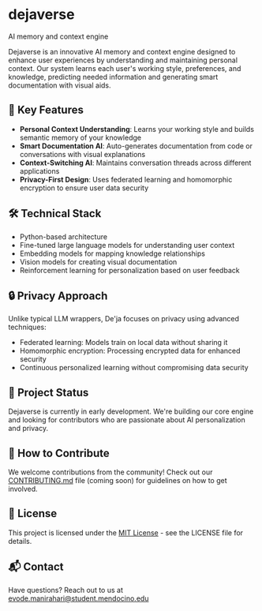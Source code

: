 # dejaverse
AI memory and context engine

Dejaverse is an innovative AI memory and context engine designed to enhance user experiences by understanding and maintaining personal context. Our system learns each user's working style, preferences, and knowledge, predicting needed information and generating smart documentation with visual aids.

## 🌟 Key Features

- **Personal Context Understanding**: Learns your working style and builds semantic memory of your knowledge
- **Smart Documentation AI**: Auto-generates documentation from code or conversations with visual explanations
- **Context-Switching AI**: Maintains conversation threads across different applications
- **Privacy-First Design**: Uses federated learning and homomorphic encryption to ensure user data security

## 🛠️ Technical Stack

- Python-based architecture
- Fine-tuned large language models for understanding user context
- Embedding models for mapping knowledge relationships
- Vision models for creating visual documentation
- Reinforcement learning for personalization based on user feedback

## 🔒 Privacy Approach

Unlike typical LLM wrappers, De'ja focuses on privacy using advanced techniques:
- Federated learning: Models train on local data without sharing it
- Homomorphic encryption: Processing encrypted data for enhanced security
- Continuous personalized learning without compromising data security

## 🚀 Project Status

Dejaverse is currently in early development. We're building our core engine and looking for contributors who are passionate about AI personalization and privacy.

## 🤝 How to Contribute

We welcome contributions from the community! Check out our [CONTRIBUTING.md](CONTRIBUTING.md) file (coming soon) for guidelines on how to get involved.

## 📄 License

This project is licensed under the [MIT License](LICENSE) - see the LICENSE file for details.

## 📬 Contact

Have questions? Reach out to us at evode.manirahari@student.mendocino.edu
